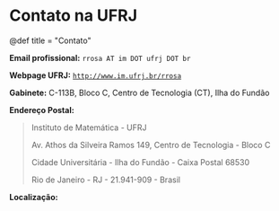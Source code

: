 # Contato na UFRJ

@def title = "Contato"

**Email profissional:** `rrosa AT im DOT ufrj DOT br`

**Webpage UFRJ:** [`http://www.im.ufrj.br/rrosa`](http://www.im.ufrj.br/rrosa)

**Gabinete:** C-113B, Bloco C, Centro de Tecnologia (CT), Ilha do Fundão

**Endereço Postal:**
> Instituto de Matemática - UFRJ
>
> Av. Athos da Silveira Ramos 149, Centro de Tecnologia - Bloco C
>
> Cidade Universitária - Ilha do Fundão - Caixa Postal 68530
>
> Rio de Janeiro - RJ - 21.941-909 - Brasil

**Localização:**

> ~~~<iframe src="https://www.google.com/maps/embed?pb=!1m18!1m12!1m3!1d3676.4445154073314!2d-43.23249892137014!3d-22.860032142023027!2m3!1f0!2f0!3f0!3m2!1i1024!2i768!4f13.1!3m3!1m2!1s0x99796fa0fb22cd%3A0x9a49d40127a221d7!2sInstitute+of+Mathematics+-+UFRJ!5e0!3m2!1sen!2sbr!4v1537925533451" width="600" height="450" frameborder="0" style="border:0" allowfullscreen></iframe>~~~

